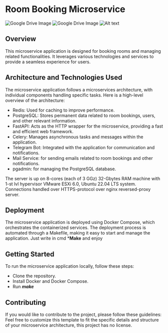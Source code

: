 # Room Booking Microservice
![Google Drive Image](https://drive.google.com/file/d/1_nXypACEUWSopwZuYAde9ETbxCLBdV7_/view?usp=sharing)
![Google Drive Image](https://drive.google.com/file/d/10yRYPY_DCPHr2N-VxN39zx9sbBFbwJoK/view?usp=sharing)
<img src="https://drive.google.com/file/d/10yRYPY_DCPHr2N-VxN39zx9sbBFbwJoK/view?usp=sharing" alt="Alt text">
## Overview
This microservice application is designed for booking rooms and managing related functionalities. It leverages various technologies and services to provide a seamless experience for users.

## Architecture and Technologies Used
The microservice application follows a microservices architecture, with individual components handling specific tasks. Here is a high-level overview of the architecture:
- Redis: Used for caching to improve performance.
- PostgreSQL: Stores permanent data related to room bookings, users, and other relevant information.
- FastAPI: Acts as the HTTP wrapper for the microservice, providing a fast and efficient web framework.
- Celery: Manages asynchronous tasks and messages within the application.
- Telegram Bot: Integrated with the application for communication and notifications.
- Mail Service: for sending emails related to room bookings and other notifications.
- pgadmin: for managing the PostgreSQL database.

The server is up on 8-cores (each of 3 GGz) 32-Gbytes RAM machine with 1-st lvl hypervisor VMware ESXi 6.0, Ubuntu 22.04 LTS system. Connections handled over HTTPS-protocol over nginx reversed-proxy server. 

## Deployment
The microservice application is deployed using Docker Compose, which orchestrates the containerized services. The deployment process is automated through a Makefile, making it easy to start and manage the application.
Just write in cmd ***Make** and enjoy

## Getting Started
To run the microservice application locally, follow these steps:
- Clone the repository.
- Install Docker and Docker Compose.
- Run ***make***






## Contributing
If you would like to contribute to the project, please follow these guidelines:
Feel free to customize this template to fit the specific details and structure of your microservice architecture, this project has no license.
